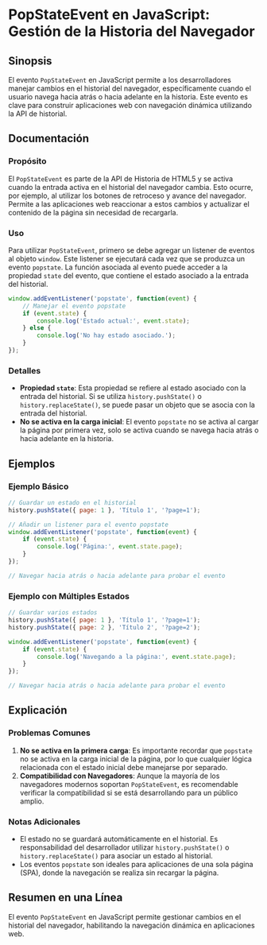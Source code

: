 <!--
Meta Description: # PopStateEvent en JavaScript: Gestión de la Historia del Navegador ## Sinopsis El evento `PopStateEvent` en JavaScript permite a los desarrolladores ...
Meta Keywords: evento, del, historial, popstate, event
-->

# PopStateEvent en JavaScript: Gestión de la Historia del Navegador

## Sinopsis
El evento `PopStateEvent` en JavaScript permite a los desarrolladores manejar cambios en el historial del navegador, específicamente cuando el usuario navega hacia atrás o hacia adelante en la historia. Este evento es clave para construir aplicaciones web con navegación dinámica utilizando la API de historial.

## Documentación
### Propósito
El `PopStateEvent` es parte de la API de Historia de HTML5 y se activa cuando la entrada activa en el historial del navegador cambia. Esto ocurre, por ejemplo, al utilizar los botones de retroceso y avance del navegador. Permite a las aplicaciones web reaccionar a estos cambios y actualizar el contenido de la página sin necesidad de recargarla.

### Uso
Para utilizar `PopStateEvent`, primero se debe agregar un listener de eventos al objeto `window`. Este listener se ejecutará cada vez que se produzca un evento `popstate`. La función asociada al evento puede acceder a la propiedad `state` del evento, que contiene el estado asociado a la entrada del historial.

```javascript
window.addEventListener('popstate', function(event) {
    // Manejar el evento popstate
    if (event.state) {
        console.log('Estado actual:', event.state);
    } else {
        console.log('No hay estado asociado.');
    }
});
```

### Detalles
- **Propiedad `state`**: Esta propiedad se refiere al estado asociado con la entrada del historial. Si se utiliza `history.pushState()` o `history.replaceState()`, se puede pasar un objeto que se asocia con la entrada del historial.
- **No se activa en la carga inicial**: El evento `popstate` no se activa al cargar la página por primera vez, solo se activa cuando se navega hacia atrás o hacia adelante en la historia.

## Ejemplos
### Ejemplo Básico

```javascript
// Guardar un estado en el historial
history.pushState({ page: 1 }, 'Título 1', '?page=1');

// Añadir un listener para el evento popstate
window.addEventListener('popstate', function(event) {
    if (event.state) {
        console.log('Página:', event.state.page);
    }
});

// Navegar hacia atrás o hacia adelante para probar el evento
```

### Ejemplo con Múltiples Estados

```javascript
// Guardar varios estados
history.pushState({ page: 1 }, 'Título 1', '?page=1');
history.pushState({ page: 2 }, 'Título 2', '?page=2');

window.addEventListener('popstate', function(event) {
    if (event.state) {
        console.log('Navegando a la página:', event.state.page);
    }
});

// Navegar hacia atrás o hacia adelante para probar el evento
```

## Explicación
### Problemas Comunes
1. **No se activa en la primera carga**: Es importante recordar que `popstate` no se activa en la carga inicial de la página, por lo que cualquier lógica relacionada con el estado inicial debe manejarse por separado.
2. **Compatibilidad con Navegadores**: Aunque la mayoría de los navegadores modernos soportan `PopStateEvent`, es recomendable verificar la compatibilidad si se está desarrollando para un público amplio.

### Notas Adicionales
- El estado no se guardará automáticamente en el historial. Es responsabilidad del desarrollador utilizar `history.pushState()` o `history.replaceState()` para asociar un estado al historial.
- Los eventos `popstate` son ideales para aplicaciones de una sola página (SPA), donde la navegación se realiza sin recargar la página.

## Resumen en una Línea
El evento `PopStateEvent` en JavaScript permite gestionar cambios en el historial del navegador, habilitando la navegación dinámica en aplicaciones web.